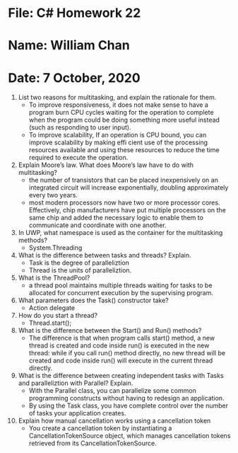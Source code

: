 # File: C# Homework 22
# Name: William Chan
# Date: 7 October, 2020

1. List two reasons for multitasking, and explain the rationale for them.
	- To improve responsiveness, it does not make sense to have a program burn CPU cycles waiting for the operation to complete when the program could be doing something more useful instead (such as responding to user input).
	- To improve scalability, If an operation is CPU bound, you can improve scalability by making effi cient use of the processing resources available and using these resources to reduce the
time required to execute the operation.
2. Explain Moore’s law. What does Moore’s law have to do with multitasking?
	- the number of transistors that can be placed inexpensively on an integrated circuit will increase exponentially, doubling approximately every two years.
	- most modern processors now have two or more processor cores. Effectively,
chip manufacturers have put multiple processors on the same chip and added the necessary logic to enable them to communicate and coordinate with one another.
3. In UWP, what namespace is used as the container for the multitasking methods?
	- System.Threading
4. What is the difference between tasks and threads? Explain.
	- Task is the degree of paralleliztion
	- Thread is the units of paralleliztion.
5. What is the ThreadPool?
	- a thread pool maintains multiple threads waiting for tasks to be allocated for concurrent execution by the supervising program.
6. What parameters does the Task() constructor take?
	- Action delegate 
7. How do you start a thread?
	- Thread.start();
8. What is the difference between the Start() and Run() methods?
	- The difference is that when program calls start() method, a new thread is created and code inside run() is executed in the new thread: while if you call run() method directly, no new thread will be created and code inside run() will execute in the current thread directly.
9. What is the difference between creating independent tasks with Tasks and paralleliztion with Parallel?
Explain.
	- With the Parallel class, you can parallelize some common programming constructs without having to redesign an application.
	- By using the Task class, you have complete control over the number of tasks your application creates.
10. Explain how manual cancellation works using a cancellation token
	- You create a cancellation token by instantiating a CancellationTokenSource object, which manages cancellation tokens retrieved from its CancellationTokenSource.